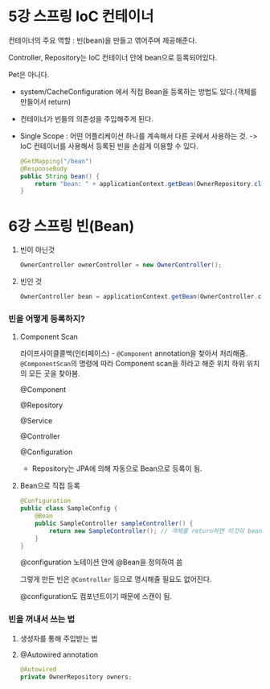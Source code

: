 # 5강 스프링 IoC 컨테이너

컨테이너의 주요 역할 : 빈(bean)을 만들고 엮어주며 제공해준다.

Controller, Repository는 IoC 컨테이너 안에 bean으로 등록되어있다.

Pet은 아니다.

- system/CacheConfiguration 에서 직접 Bean을 등록하는 방법도 있다.(객체를 만들어서 return)
- 컨테이너가 빈들의 의존성을 주입해주게 된다.

- Single Scope : 어떤 어플리케이션 하나를 계속해서 다른 곳에서 사용하는 것. -> IoC 컨테이너를 사용해서 등록된 빈을 손쉽게 이용할 수 있다.

  ```java
  @GetMapping("/bean")
  @ResponseBody
  public String bean() {
      return "bean: " + applicationContext.getBean(OwnerRepository.class) + "\n" + "owners: " + this.owners;  // 둘 다 해시가 같다
  }
  ```

  

# 6강 스프링 빈(Bean)

1. 빈이 아닌것

   ```java
   OwnerController ownerController = new OwnerController();
   ```

2. 빈인 것

   ```java
   OwnerController bean = applicationContext.getBean(OwnerController.class);
   ```

   

### 빈을 어떻게 등록하지?

1. Component Scan

   라이프사이클콜백(인터페이스) - `@Component` annotation을 찾아서 처리해줌. `@ComponentScan`의 명령에 따라 Component scan을 하라고 해준 위치 하위 위치의 모든 곳을 찾아봄.

   @Component 

   @Repository

   @Service

   @Controller

   @Configuration

   - Repository는 JPA에 의해 자동으로 Bean으로 등록이 됨.

2. Bean으로 직접 등록

   ```java
   @Configuration
   public class SampleConfig {
       @Bean
       public SampleController sampleController() {
           return new SampleController(); // 객체를 return하면 이것이 bean이 됨
       }
   }
   ```

   @configuration 노테이션 안에 @Bean을 정의하여 씀

   그렇게 만든 빈은 `@Controller` 등으로 명시해줄 필요도 없어진다.

   @configuration도 컴포넌트이기 때문에 스캔이 됨.



### 빈을 꺼내서 쓰는 법

1. 생성자를 통해 주입받는 법

2. @Autowired annotation

   ```java
   @Autowired
   private OwnerRepository owners;
   ```

   
